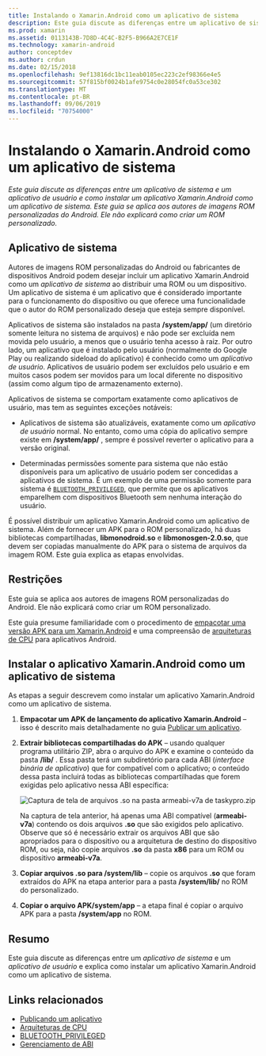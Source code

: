 ```yaml
---
title: Instalando o Xamarin.Android como um aplicativo de sistema
description: Este guia discute as diferenças entre um aplicativo de sistema e um aplicativo de usuário e como instalar um aplicativo Xamarin.Android como um aplicativo de sistema. Este guia se aplica aos autores de imagens ROM personalizadas do Android. Ele não explicará como criar um ROM personalizado.
ms.prod: xamarin
ms.assetid: 0113143B-7D8D-4C4C-B2F5-B966A2E7CE1F
ms.technology: xamarin-android
author: conceptdev
ms.author: crdun
ms.date: 02/15/2018
ms.openlocfilehash: 9ef13816dc1bc11eab0105ec223c2ef98366e4e5
ms.sourcegitcommit: 57f815bf0024b1afe9754c0e28054fc0a53ce302
ms.translationtype: MT
ms.contentlocale: pt-BR
ms.lasthandoff: 09/06/2019
ms.locfileid: "70754000"
---
```

# <a name="installing-xamarinandroid-as-a-system-app"></a>Instalando o Xamarin.Android como um aplicativo de sistema

_Este guia discute as diferenças entre um aplicativo de sistema e um aplicativo de usuário e como instalar um aplicativo Xamarin.Android como um aplicativo de sistema. Este guia se aplica aos autores de imagens ROM personalizadas do Android. Ele não explicará como criar um ROM personalizado._

## <a name="system-app"></a>Aplicativo de sistema

Autores de imagens ROM personalizadas do Android ou fabricantes de dispositivos Android podem desejar incluir um aplicativo Xamarin.Android como um _aplicativo de sistema_ ao distribuir uma ROM ou um dispositivo. Um aplicativo de sistema é um aplicativo que é considerado importante para o funcionamento do dispositivo ou que oferece uma funcionalidade que o autor do ROM personalizado deseja que esteja sempre disponível.

Aplicativos de sistema são instalados na pasta **/system/app/** (um diretório somente leitura no sistema de arquivos) e não pode ser excluída nem movida pelo usuário, a menos que o usuário tenha acesso à raiz. Por outro lado, um aplicativo que é instalado pelo usuário (normalmente do Google Play ou realizando sideload do aplicativo) é conhecido como um _aplicativo de usuário_. Aplicativos de usuário podem ser excluídos pelo usuário e em muitos casos podem ser movidos para um local diferente no dispositivo (assim como algum tipo de armazenamento externo).

Aplicativos de sistema se comportam exatamente como aplicativos de usuário, mas tem as seguintes exceções notáveis:

- Aplicativos de sistema são atualizáveis, exatamente como um _aplicativo de usuário_ normal. No entanto, como uma cópia do aplicativo sempre existe em **/system/app/** , sempre é possível reverter o aplicativo para a versão original.

- Determinadas permissões somente para sistema que não estão disponíveis para um aplicativo de usuário podem ser concedidas a aplicativos de sistema. É um exemplo de uma permissão somente para sistema é [`BLUETOOTH_PRIVILEGED`](https://developer.android.com/reference/android/Manifest.permission.html#BLUETOOTH_PRIVILEGED), que permite que os aplicativos emparelhem com dispositivos Bluetooth sem nenhuma interação do usuário.

É possível distribuir um aplicativo Xamarin.Android como um aplicativo de sistema. Além de fornecer um APK para o ROM personalizado, há duas bibliotecas compartilhadas, **libmonodroid.so** e **libmonosgen-2.0.so**, que devem ser copiadas manualmente do APK para o sistema de arquivos da imagem ROM. Este guia explica as etapas envolvidas.

## <a name="restrictions"></a>Restrições

Este guia se aplica aos autores de imagens ROM personalizadas do Android. Ele não explicará como criar um ROM personalizado.

Este guia presume familiaridade com o procedimento de [empacotar uma versão APK para um Xamarin.Android](~/android/deploy-test/publishing/index.md) e uma compreensão de [arquiteturas de CPU](~/android/app-fundamentals/cpu-architectures.md) para aplicativos Android.

## <a name="install-a-xamarinandroid-app-as-a-system-app"></a>Instalar o aplicativo Xamarin.Android como um aplicativo de sistema

As etapas a seguir descrevem como instalar um aplicativo Xamarin.Android como um aplicativo de sistema.

1. **Empacotar um APK de lançamento do aplicativo Xamarin.Android** &ndash; isso é descrito mais detalhadamente no guia [Publicar um aplicativo](~/android/deploy-test/publishing/index.md).

2. **Extrair bibliotecas compartilhadas do APK** &ndash; usando qualquer programa utilitário ZIP, abra o arquivo do APK e examine o conteúdo da pasta **/lib/** . Essa pasta terá um subdiretório para cada ABI (_interface binária de aplicativo_) que for compatível com o aplicativo; o conteúdo dessa pasta incluirá todas as bibliotecas compartilhadas que forem exigidas pelo aplicativo nessa ABI específica:

    ![Captura de tela de arquivos .so na pasta armeabi-v7a de taskypro.zip](install-system-app-images/install-system-app-01.png)

   Na captura de tela anterior, há apenas uma ABI compatível (**armeabi-v7a**) contendo os dois arquivos **.so** que são exigidos pelo aplicativo. Observe que só é necessário extrair os arquivos ABI que são apropriados para o dispositivo ou a arquitetura de destino do dispositivo ROM, ou seja, não copie arquivos **.so** da pasta **x86** para um ROM ou dispositivo **armeabi-v7a**.

3. **Copiar arquivos .so para /system/lib** &ndash; copie os arquivos **.so** que foram extraídos do APK na etapa anterior para a pasta **/system/lib/** no ROM do personalizado.

4. **Copiar o arquivo APK/system/app** &ndash; a etapa final é copiar o arquivo APK para a pasta **/system/app** no ROM.

## <a name="summary"></a>Resumo

Este guia discute as diferenças entre um _aplicativo de sistema_ e um _aplicativo de usuário_ e explica como instalar um aplicativo Xamarin.Android como um aplicativo de sistema.

## <a name="related-links"></a>Links relacionados

- [Publicando um aplicativo](~/android/deploy-test/publishing/index.md)
- [Arquiteturas de CPU](~/android/app-fundamentals/cpu-architectures.md)
- [BLUETOOTH_PRIVILEGED](https://developer.android.com/reference/android/Manifest.permission.html#BLUETOOTH_PRIVILEGED)
- [Gerenciamento de ABI](https://developer.android.com/ndk~/abis.html)
